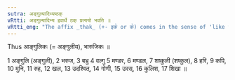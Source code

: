 ```yaml
---
sutra: अङ्गुल्यादिभ्यष्ठक्
vRtti: अङ्गुल्यादिभ्य इवार्थे ठक् प्रत्ययो भवति ॥
vRtti_eng: "The affix _thak_ (+- इक꣡ or क꣡) comes in the sense of 'like this', after the words _anguli_ &c."
---
```

Thus आङ्गुलिकः (= अङ्गुलीय), भारुजिकः ॥

1 अङ्गुलि (अङ्गुली), 2 भरुज, 3 बभ्रु 4 वल्गु 5 मण्डर, 6 मण्डल, 7 शष्कुली (शष्कुल), 8 हरि, 9 कपि, 10 मुनि, 11 रुह, 12 खल, 13 उदश्वित्, 14 गोणी, 15 उरस्, 16 कुलिश, 17 शिखा ॥
